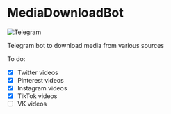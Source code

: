 # MediaDownloadBot

![Telegram](https://img.shields.io/badge/Telegram-2CA5E0?style=for-the-badge&logo=telegram&logoColor=white&link=t.me%2FQuartzMediaBot)

Telegram bot to download media from various sources

To do:
- [x] Twitter videos
- [x] Pinterest videos
- [x] Instagram videos
- [x] TikTok videos
- [ ] VK videos

